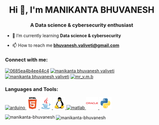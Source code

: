 <h1 align="center">Hi 👋, I'm MANIKANTA BHUVANESH</h1>
<h3 align="center">A Data science & cybersecurity enthusiast</h3>

- 🌱 I’m currently learning **Data science & cybersecurity**

- 📫 How to reach me **bhuvanesh.valiveti@gmail.com**

<h3 align="left">Connect with me:</h3>
<p align="left">
<a href="https://twitter.com/0685ea4b4ee44c4" target="blank"><img align="center" src="https://raw.githubusercontent.com/rahuldkjain/github-profile-readme-generator/master/src/images/icons/Social/twitter.svg" alt="0685ea4b4ee44c4" height="30" width="40" /></a>
<a href="https://linkedin.com/in/manikanta bhuvanesh valiveti" target="blank"><img align="center" src="https://raw.githubusercontent.com/rahuldkjain/github-profile-readme-generator/master/src/images/icons/Social/linked-in-alt.svg" alt="manikanta bhuvanesh valiveti" height="30" width="40" /></a>
<a href="https://fb.com/manikanta bhuvanesh valiveti" target="blank"><img align="center" src="https://raw.githubusercontent.com/rahuldkjain/github-profile-readme-generator/master/src/images/icons/Social/facebook.svg" alt="manikanta bhuvanesh valiveti" height="30" width="40" /></a>
<a href="https://instagram.com/mr_v.m.b" target="blank"><img align="center" src="https://raw.githubusercontent.com/rahuldkjain/github-profile-readme-generator/master/src/images/icons/Social/instagram.svg" alt="mr_v.m.b" height="30" width="40" /></a>
</p>

<h3 align="left">Languages and Tools:</h3>
<p align="left"> <a href="https://www.arduino.cc/" target="_blank"> <img src="https://cdn.worldvectorlogo.com/logos/arduino-1.svg" alt="arduino" width="40" height="40"/> </a> <a href="https://www.w3.org/html/" target="_blank"> <img src="https://raw.githubusercontent.com/devicons/devicon/master/icons/html5/html5-original-wordmark.svg" alt="html5" width="40" height="40"/> </a> <a href="https://www.java.com" target="_blank"> <img src="https://raw.githubusercontent.com/devicons/devicon/master/icons/java/java-original.svg" alt="java" width="40" height="40"/> </a> <a href="https://www.linux.org/" target="_blank"> <img src="https://raw.githubusercontent.com/devicons/devicon/master/icons/linux/linux-original.svg" alt="linux" width="40" height="40"/> </a> <a href="https://www.mathworks.com/" target="_blank"> <img src="https://upload.wikimedia.org/wikipedia/commons/2/21/Matlab_Logo.png" alt="matlab" width="40" height="40"/> </a> <a href="https://www.oracle.com/" target="_blank"> <img src="https://raw.githubusercontent.com/devicons/devicon/master/icons/oracle/oracle-original.svg" alt="oracle" width="40" height="40"/> </a> <a href="https://www.python.org" target="_blank"> <img src="https://raw.githubusercontent.com/devicons/devicon/master/icons/python/python-original.svg" alt="python" width="40" height="40"/> </a> </p>

<p><img align="left" src="https://github-readme-stats.vercel.app/api/top-langs?username=manikanta-bhuvanesh&show_icons=true&locale=en&layout=compact" alt="manikanta-bhuvanesh" /></p>

<p>&nbsp;<img align="center" src="https://github-readme-stats.vercel.app/api?username=manikanta-bhuvanesh&show_icons=true&locale=en" alt="manikanta-bhuvanesh" /></p>
